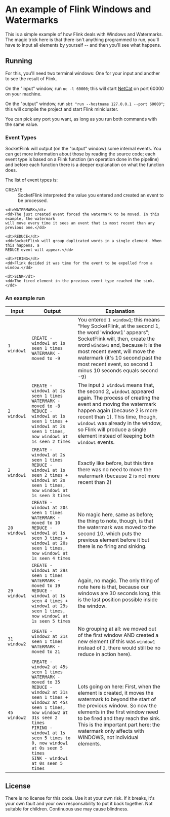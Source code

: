 # An example of Flink Windows and Watermarks

This is a simple example of how Flink deals with Windows and Watermarks. The
magic trick here is that there isn't anything programmed to run, you'll have to
input all elements by yourself -- and then you'll see what happens.

## Running

For this, you'll need two terminal windows: One for your input and another to
see the result of Flink.

On the "input" window, run  `nc -l 60000`; this will start
[NetCat](http://netcat.sourceforge.net/) on port 60000 on your machine.

On the "output" window, run `sbt "run --hostname 127.0.0.1 --port 60000"`; this
will compile the project and start Flink minicluster.

You can pick any port you want, as long as you run both commands with the same
value.

### Event Types

SocketFlink will output (on the "output" window) some internal events. You can
get more information about those by reading the source code; each event type is
based on a Flink function (an operation done in the pipeline) and before each
function there is a deeper explanation on what the function does.

The list of event types is:

<dl>
	<dt>CREATE</dt>
	<dd>SocketFlink interpreted the value you entered and created an event to be processed.</dd>

	<dt>WATERMARK</dt>
	<dd>The just created event forced the watermark to be moved. In this example, the watermark
	will move every time it sees an event that is most recent than any previous one.</dd>

	<dt>REDUCE</dt>
	<dd>SocketFlink will group duplicated words in a single element. When this happens, a
	REDUCE event will appear.</dd>

	<dt>FIRING</dt>
	<dd>Flink decided it was time for the event to be expelled from a window.</dd>

	<dt>SINK</dt>
	<dd>The fired element in the previous event type reached the sink.</dd>
</dl>

### An example run

| Input        | Output | Explanation |
| ------------ | ------ | ----------- |
| `1 window1`  | `CREATE - window1 at 1s seen 1 times`<br>`WATERMARK - moved to -9 ` | You entered `1 window1`; this means "Hey SocketFlink, at the second 1, the word 'window1' appears"; SocketFlink will, then, create the word `window1` and, because it is the most recent event, will move the watermark (it's 10 second past the most recent event, so second 1 minus 10 seconds equals second -9) |
| `2 window1`  | `CREATE - window1 at 2s seen 1 times`<br>`WATERMARK - moved to -8`<br>`REDUCE - window1 at 1s seen 1 times + window1 at 2s seen 1 times, now window1 at 1s seen 2 times` | The input `2 window1` means that, the second 2, `window1` appeared again. The process of creating the event and moving the watermark happen again (because 2 is more recent than 1). This time, though, `window1` was already in the window, so Flink will produce a single element instead of keeping both `window1` events. |
| `2 window1`  | `CREATE - window1 at 2s seen 1 times`<br>`REDUCE - window1 at 1s seen 2 times + window1 at 2s seen 1 times, now window1 at 1s seen 3 times` | Exactly like before, but this time there was no need to move the watermark (because 2 is not more recent than 2) |
| `20 window1` | `CREATE - window1 at 20s seen 1 times`<br>`WATERMARK - moved to 10`<br>`REDUCE - window1 at 1s seen 3 times + window1 at 20s seen 1 times, now window1 at 1s seen 4 times` | No magic here, same as before; the thing to note, though, is that the watermark was moved to the second 10, which puts the previous element before it but there is no firing and sinking. |
| `29 window1` | `CREATE - window1 at 29s seen 1 times`<br>`WATERMARK - moved to 19`<br>`REDUCE - window1 at 1s seen 4 times + window1 at 29s seen 1 times, now window1 at 1s seen 5 times` | Again, no magic. The only thing of note here is that, because our windows are 30 seconds long, this is the last position possible inside the window. |
| `31 window2` | `CREATE - window2 at 31s seen 1 times`<br>`WATERMARK - moved to 21` | No grouping at all: we moved out of the first window AND created a new element (if this was `window1` instead of `2`, there would still be no reduce in action here).|
| `45 window2` | `CREATE - window2 at 45s seen 1 times`<br>`WATERMARK - moved to 35`<br>`REDUCE - window2 at 31s seen 1 times + window2 at 45s seen 1 times, now window2 at 31s seen 2 times`<br>`FIRING - window1 at 1s seen 5 times to 0, now window1 at 0s seen 5 times`<br>`SINK - window1 at 0s seen 5 times` | Lots going on here: First, when the element is created, it moves the watermark to beyond the start of the previous window. So now the elements in the first window need to be fired and they reach the sink. This is the important part here: the watermark only affects with WINDOWS, not individual elements. |

## License

There is no license for this code. Use it at your own risk. If it breaks, it's
your own fault and your own responsability to put it back together. Not
suitable for children. Continuous use may cause blindness.
